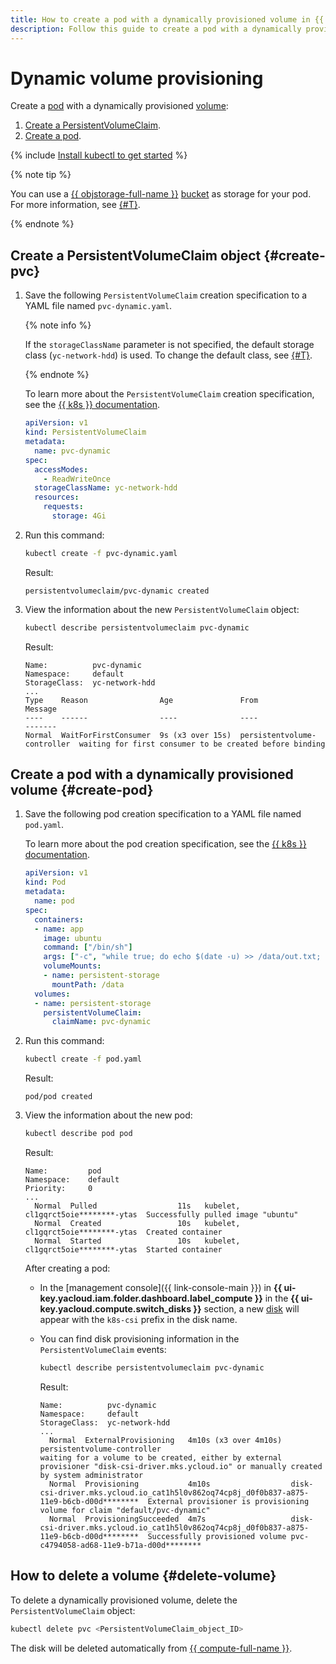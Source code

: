 ```yaml
---
title: How to create a pod with a dynamically provisioned volume in {{ managed-k8s-full-name }}
description: Follow this guide to create a pod with a dynamically provisioned volume.
---
```


# Dynamic volume provisioning


Create a [pod](../../concepts/index.md#pod) with a dynamically provisioned [volume](../../concepts/volume.md):
1. [Create a PersistentVolumeClaim](#create-pvc).
1. [Create a pod](#create-pod).

{% include [Install kubectl to get started](../../../_includes/managed-kubernetes/kubectl-before-you-begin.md) %}

{% note tip %}

You can use a [{{ objstorage-full-name }}](../../../storage/) [bucket](../../../storage/concepts/bucket.md) as storage for your pod. For more information, see [{#T}](s3-csi-integration.md).

{% endnote %}

## Create a PersistentVolumeClaim object {#create-pvc}

1. Save the following `PersistentVolumeClaim` creation specification to a YAML file named `pvc-dynamic.yaml`.

   {% note info %}

   If the `storageClassName` parameter is not specified, the default storage class (`yc-network-hdd`) is used. To change the default class, see [{#T}](manage-storage-class.md#sc-default).

   {% endnote %}

   To learn more about the `PersistentVolumeClaim` creation specification, see the [{{ k8s }} documentation](https://kubernetes.io/docs/reference/kubernetes-api/config-and-storage-resources/persistent-volume-claim-v1/).

   ```yaml
   apiVersion: v1
   kind: PersistentVolumeClaim
   metadata:
     name: pvc-dynamic
   spec:
     accessModes:
       - ReadWriteOnce
     storageClassName: yc-network-hdd
     resources:
       requests:
         storage: 4Gi
   ```

1. Run this command:

   ```bash
   kubectl create -f pvc-dynamic.yaml
   ```

   Result:

   ```text
   persistentvolumeclaim/pvc-dynamic created
   ```

1. View the information about the new `PersistentVolumeClaim` object:

   ```bash
   kubectl describe persistentvolumeclaim pvc-dynamic
   ```

   Result:

   ```text
   Name:          pvc-dynamic
   Namespace:     default
   StorageClass:  yc-network-hdd
   ...
   Type    Reason                Age               From                         Message
   ----    ------                ----              ----                         -------
   Normal  WaitForFirstConsumer  9s (x3 over 15s)  persistentvolume-controller  waiting for first consumer to be created before binding
   ```

## Create a pod with a dynamically provisioned volume {#create-pod}

1. Save the following pod creation specification to a YAML file named `pod.yaml`.

   To learn more about the pod creation specification, see the [{{ k8s }} documentation](https://kubernetes.io/docs/reference/kubernetes-api/workload-resources/pod-v1/).

   ```yaml
   apiVersion: v1
   kind: Pod
   metadata:
     name: pod
   spec:
     containers:
     - name: app
       image: ubuntu
       command: ["/bin/sh"]
       args: ["-c", "while true; do echo $(date -u) >> /data/out.txt; sleep 5; done"]
       volumeMounts:
       - name: persistent-storage
         mountPath: /data
     volumes:
     - name: persistent-storage
       persistentVolumeClaim:
         claimName: pvc-dynamic
   ```

1. Run this command:

   ```bash
   kubectl create -f pod.yaml
   ```

   Result:

   ```text
   pod/pod created
   ```

1. View the information about the new pod:

   ```bash
   kubectl describe pod pod
   ```

   Result:

   ```text
   Name:         pod
   Namespace:    default
   Priority:     0
   ...
     Normal  Pulled                  11s   kubelet, cl1gqrct5oie********-ytas  Successfully pulled image "ubuntu"
     Normal  Created                 10s   kubelet, cl1gqrct5oie********-ytas  Created container
     Normal  Started                 10s   kubelet, cl1gqrct5oie********-ytas  Started container
   ```

   After creating a pod:
   * In the [management console]({{ link-console-main }}) in **{{ ui-key.yacloud.iam.folder.dashboard.label_compute }}** in the **{{ ui-key.yacloud.compute.switch_disks }}** section, a new [disk](../../../compute/concepts/disk.md) will appear with the `k8s-csi` prefix in the disk name.
   * You can find disk provisioning information in the `PersistentVolumeClaim` events:

     ```bash
     kubectl describe persistentvolumeclaim pvc-dynamic
     ```

     Result:

     ```text
     Name:          pvc-dynamic
     Namespace:     default
     StorageClass:  yc-network-hdd
     ...
       Normal  ExternalProvisioning   4m10s (x3 over 4m10s)  persistentvolume-controller                                                              waiting for a volume to be created, either by external provisioner "disk-csi-driver.mks.ycloud.io" or manually created by system administrator
       Normal  Provisioning           4m10s                  disk-csi-driver.mks.ycloud.io_cat1h5l0v862oq74cp8j_d0f0b837-a875-11e9-b6cb-d00d********  External provisioner is provisioning volume for claim "default/pvc-dynamic"
       Normal  ProvisioningSucceeded  4m7s                   disk-csi-driver.mks.ycloud.io_cat1h5l0v862oq74cp8j_d0f0b837-a875-11e9-b6cb-d00d********  Successfully provisioned volume pvc-c4794058-ad68-11e9-b71a-d00d********
     ```

## How to delete a volume {#delete-volume}

To delete a dynamically provisioned volume, delete the `PersistentVolumeClaim` object:

```bash
kubectl delete pvc <PersistentVolumeClaim_object_ID>
```

The disk will be deleted automatically from [{{ compute-full-name }}](../../../compute/).